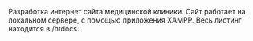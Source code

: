 Разработка интернет сайта медицинской клиники. 
Сайт работает на локальном сервере, с помощью приложения XAMPP.
Весь листинг находится в /htdocs.

